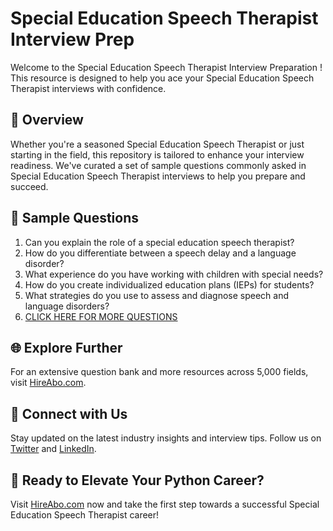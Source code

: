 # Special Education Speech Therapist Interview Prep

Welcome to the Special Education Speech Therapist Interview Preparation ! This resource is designed to help you ace your Special Education Speech Therapist interviews with confidence.

## 🚀 Overview

Whether you're a seasoned Special Education Speech Therapist or just starting in the field, this repository is tailored to enhance your interview readiness. We've curated a set of sample questions commonly asked in Special Education Speech Therapist interviews to help you prepare and succeed.

## 📝 Sample Questions

1. Can you explain the role of a special education speech therapist?
2. How do you differentiate between a speech delay and a language disorder?
3. What experience do you have working with children with special needs?
4. How do you create individualized education plans (IEPs) for students?
5. What strategies do you use to assess and diagnose speech and language disorders?
6. [CLICK HERE FOR MORE QUESTIONS](https://hireabo.com/job/4_3_29/Special%20Education%20Speech%20Therapist)

## 🌐 Explore Further

For an extensive question bank and more resources across 5,000 fields, visit [HireAbo.com](https://www.hireabo.com).

## 📱 Connect with Us

Stay updated on the latest industry insights and interview tips. Follow us on [Twitter](https://twitter.com/hireabo) and [LinkedIn](https://www.linkedin.com/in/hire-abo-3609972a8/).

## 🚀 Ready to Elevate Your Python Career?

Visit [HireAbo.com](https://www.hireabo.com) now and take the first step towards a successful Special Education Speech Therapist career!
